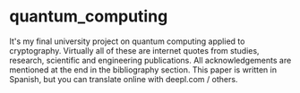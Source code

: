 # quantum_computing
It's my final university project on quantum computing applied to cryptography. Virtually all of these are internet quotes from studies, research, scientific and engineering publications. All acknowledgements are mentioned at the end in the bibliography section. This paper is written in Spanish, but you can translate online with deepl.com / others.

